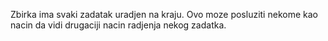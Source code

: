 Zbirka ima svaki zadatak uradjen na kraju. Ovo moze posluziti nekome kao nacin da vidi drugaciji nacin radjenja nekog zadatka.
